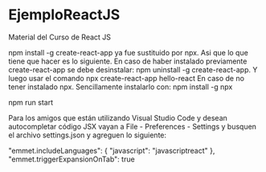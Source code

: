 # EjemploReactJS
Material del Curso de React JS

npm install -g create-react-app ya fue sustituido por npx. Asi que lo que tiene que hacer es lo siguiente. En caso de haber instalado previamente create-react-app se debe desinstalar:
npm uninstall -g create-react-app.
Y luego usar el comando 
npx create-react-app hello-react
En caso de no tener instalado npx. Sencillamente instalarlo con:
npm install -g npx

npm run start

Para los amigos que están utilizando Visual Studio Code y desean autocompletar código JSX vayan a File - Preferences - Settings y busquen el archivo settings.json y agreguen lo siguiente:

"emmet.includeLanguages": {
    "javascript": "javascriptreact"
  },
  "emmet.triggerExpansionOnTab": true
